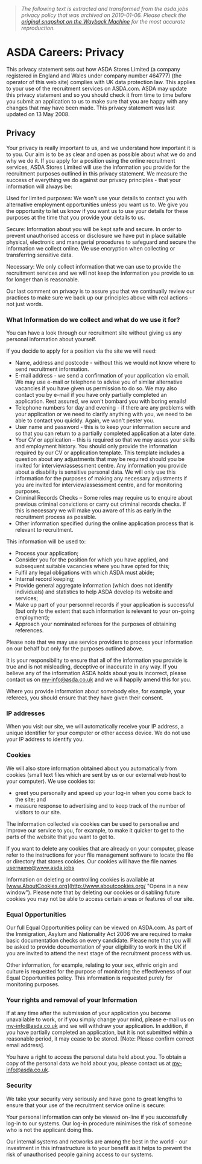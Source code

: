 > *The following text is extracted and transformed from the asda.jobs privacy policy that was archived on 2010-01-06. Please check the [original snapshot on the Wayback Machine](https://web.archive.org/web/20100106033738id_/http%3A//www.asda.jobs/privacy/index.html) for the most accurate reproduction.*

# ASDA Careers: Privacy

This privacy statement sets out how ASDA Stores Limited (a company registered in England and Wales under company number 464777) (the operator of this web site) complies with UK data protection law. This applies to your use of the recruitment services on ASDA.com. ASDA may update this privacy statement and so you should check it from time to time before you submit an application to us to make sure that you are happy with any changes that may have been made. This privacy statement was last updated on 13 May 2008.

## Privacy

Your privacy is really important to us, and we understand how important it is to you. Our aim is to be as clear and open as possible about what we do and why we do it. If you apply for a position using the online recruitment services, ASDA Stores Limited will use the information you provide for the recruitment purposes outlined in this privacy statement. We measure the success of everything we do against our privacy principles - that your information will always be:

Used for limited purposes: We won't use your details to contact you with alternative employment opportunities unless you want us to. We give you the opportunity to let us know if you want us to use your details for these purposes at the time that you provide your details to us.

Secure: Information about you will be kept safe and secure. In order to prevent unauthorised access or disclosure we have put in place suitable physical, electronic and managerial procedures to safeguard and secure the information we collect online. We use encryption when collecting or transferring sensitive data.

Necessary: We only collect information that we can use to provide the recruitment services and we will not keep the information you provide to us for longer than is reasonable.

Our last comment on privacy is to assure you that we continually review our practices to make sure we back up our principles above with real actions - not just words.

### What Information do we collect and what do we use it for?

You can have a look through our recruitment site without giving us any personal information about yourself.

If you decide to apply for a position via the site we will need:

  * Name, address and postcode - without this we would not know where to send recruitment information.
  * E-mail address - we send a confirmation of your application via email. We may use e-mail or telephone to advise you of similar alternative vacancies if you have given us permission to do so. We may also contact you by e-mail if you have only partially completed an application. Rest assured, we won't bombard you with boring emails!
  * Telephone numbers for day and evening - if there are any problems with your application or we need to clarify anything with you, we need to be able to contact you quickly. Again, we won't pester you.
  * User name and password - this is to keep your information secure and so that you can return to a partially completed application at a later date.
  * Your CV or application – this is required so that we may asses your skills and employment history. You should only provide the information required by our CV or application template. This template includes a question about any adjustments that may be required should you be invited for interview/assessment centre. Any information you provide about a disability is sensitive personal data. We will only use this information for the purposes of making any necessary adjustments if you are invited for interview/assessment centre, and for monitoring purposes.
  * Criminal Records Checks – Some roles may require us to enquire about previous criminal convictions or carry out criminal records checks. If this is necessary we will make you aware of this as early in the recruitment process as possible.
  * Other information specified during the online application process that is relevant to recruitment.



This information will be used to:

  * Process your application;
  * Consider you for the position for which you have applied, and subsequent suitable vacancies where you have opted for this;
  * Fulfil any legal obligations with which ASDA must abide;
  * Internal record keeping;
  * Provide general aggregate information (which does not identify individuals) and statistics to help ASDA develop its website and services;
  * Make up part of your personnel records if your application is successful (but only to the extent that such information is relevant to your on-going employment);
  * Approach your nominated referees for the purposes of obtaining references.



Please note that we may use service providers to process your information on our behalf but only for the purposes outlined above.

It is your responsibility to ensure that all of the information you provide is true and is not misleading, deceptive or inaccurate in any way. If you believe any of the information ASDA holds about you is incorrect, please contact us on [my-info@asda.co.uk](mailto:my-info@asda.co.uk) and we will happily amend this for you.

Where you provide information about somebody else, for example, your referees, you should ensure that they have given their consent.

### IP addresses

When you visit our site, we will automatically receive your IP address, a unique identifier for your computer or other access device. We do not use your IP address to identify you.

### Cookies

We will also store information obtained about you automatically from cookies (small text files which are sent by us or our external web host to your computer). We use cookies to:

  * greet you personally and speed up your log-in when you come back to the site; and
  * measure response to advertising and to keep track of the number of visitors to our site.



The information collected via cookies can be used to personalise and improve our service to you, for example, to make it quicker to get to the parts of the website that you want to get to.

If you want to delete any cookies that are already on your computer, please refer to the instructions for your file management software to locate the file or directory that stores cookies. Our cookies will have the file names username@www.asda.jobs

Information on deleting or controlling cookies is available at [www.AboutCookies.org](http://www.aboutcookies.org/ "Opens in a new window"). Please note that by deleting our cookies or disabling future cookies you may not be able to access certain areas or features of our site.

### Equal Opportunities

Our full Equal Opportunities policy can be viewed on ASDA.com. As part of the Immigration, Asylum and Nationality Act 2006 we are required to make basic documentation checks on every candidate. Please note that you will be asked to provide documentation of your eligibility to work in the UK if you are invited to attend the next stage of the recruitment process with us.

Other information, for example, relating to your sex, ethnic origin and culture is requested for the purpose of monitoring the effectiveness of our Equal Opportunities policy. This information is requested purely for monitoring purposes.

### Your rights and removal of your Information

If at any time after the submission of your application you become unavailable to work, or if you simply change your mind, please e-mail us on [my-info@asda.co.uk](mailto:my-info@asda.co.uk) and we will withdraw your application. In addition, if you have partially completed an application, but it is not submitted within a reasonable period, it may cease to be stored. [Note: Please confirm correct email address].

You have a right to access the personal data held about you. To obtain a copy of the personal data we hold about you, please contact us at [my-info@asda.co.uk](mailto:my-info@asda.co.uk).

### Security

We take your security very seriously and have gone to great lengths to ensure that your use of the recruitment service online is secure:

Your personal information can only be viewed on-line if you successfully log-in to our systems. Our log-in procedure minimises the risk of someone who is not the applicant doing this.

Our internal systems and networks are among the best in the world - our investment in this infrastructure is to your benefit as it helps to prevent the risk of unauthorised people gaining access to our systems.
